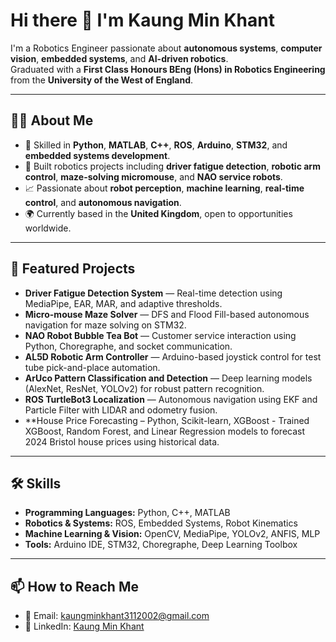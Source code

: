 # Hi there 👋 I'm Kaung Min Khant

I'm a Robotics Engineer passionate about **autonomous systems**, **computer vision**, **embedded systems**, and **AI-driven robotics**.  
Graduated with a **First Class Honours BEng (Hons) in Robotics Engineering** from the **University of the West of England**.

---

## 👨‍💻 About Me
- 🔧 Skilled in **Python**, **MATLAB**, **C++**, **ROS**, **Arduino**, **STM32**, and **embedded systems development**.
- 🤖 Built robotics projects including **driver fatigue detection**, **robotic arm control**, **maze-solving micromouse**, and **NAO service robots**.
- 📈 Passionate about **robot perception**, **machine learning**, **real-time control**, and **autonomous navigation**.
- 🌍 Currently based in the **United Kingdom**, open to opportunities worldwide.

---

## 🚀 Featured Projects
- **Driver Fatigue Detection System** — Real-time detection using MediaPipe, EAR, MAR, and adaptive thresholds.
- **Micro-mouse Maze Solver** — DFS and Flood Fill-based autonomous navigation for maze solving on STM32.
- **NAO Robot Bubble Tea Bot** — Customer service interaction using Python, Choregraphe, and socket communication.
- **AL5D Robotic Arm Controller** — Arduino-based joystick control for test tube pick-and-place automation.
- **ArUco Pattern Classification and Detection** — Deep learning models (AlexNet, ResNet, YOLOv2) for robust pattern recognition.
- **ROS TurtleBot3 Localization** — Autonomous navigation using EKF and Particle Filter with LIDAR and odometry fusion.
- **House Price Forecasting – Python, Scikit-learn, XGBoost - Trained XGBoost, Random Forest, and Linear Regression models to forecast 2024 Bristol house prices using historical data.

---

## 🛠️ Skills
- **Programming Languages:** Python, C++, MATLAB
- **Robotics & Systems:** ROS, Embedded Systems, Robot Kinematics
- **Machine Learning & Vision:** OpenCV, MediaPipe, YOLOv2, ANFIS, MLP
- **Tools:** Arduino IDE, STM32, Choregraphe, Deep Learning Toolbox

---

## 📫 How to Reach Me
- 📧 Email: kaungminkhant3112002@gmail.com
- 💼 LinkedIn: [Kaung Min Khant](https://www.linkedin.com/in/kaung-min-khant/)
